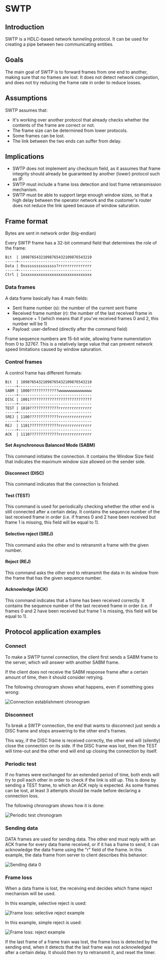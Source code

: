 # SWTP
## Introduction
SWTP is a HDLC-based network tunneling protocol. It can be used for creating a pipe between two communicating entities.

## Goals
The main goal of SWTP is to forward frames from one end to another, making sure that no frames are lost. It does not detect network congestion, and does not try reducing the frame rate in order to reduce losses.

## Assumptions
SWTP assumes that:
  - It's working over another protocol that already checks whether the contents of the frame are correct or not.
  - The frame size can be determined from lower protocols.
  - Some frames can be lost.
  - The link between the two ends can suffer from delay.

## Implications
  - SWTP does not implement any checksum field, as it assumes that frame integrity should already be guaranteed by another (lower) protocol such as IP.
  - SWTP must include a frame loss detection and lost frame retransmission mechanism.
  - SWTP must be able to support large enough window sizes, so that a high delay between the operator network and the customer's router does not reduce the link speed because of window saturation.

## Frame format
Bytes are sent in network order (big-endian)

Every SWTP frame has a 32-bit command field that determines the role of the frame:
```
Bit  | 10987654321098765432109876543210
-----+---------------------------------
Data | 0sssssssssssssss?rrrrrrrrrrrrrrr
-----+---------------------------------
Ctrl | 1xxxxxxxxxxxxxxxxxxxxxxxxxxxxxxx
```

### Data frames
A data frame basically has 4 main fields:
  - Sent frame number (s): the number of the current sent frame
  - Received frame number (r): the number of the last received frame in sequence + 1 (which means that if you've received frames 0 and 2, this number will be 1)
  - Payload: user-defined (directly after the command field)

Frame sequence numbers are 15-bit wide, allowing frame numerotation from 0 to 32767. This is a relatively large value that can prevent network speed limitations caused by window saturation.

### Control frames
A control frame has different formats:
```
Bit  | 10987654321098765432109876543210
-----+---------------------------------
SABM | 1000?????????????wwwwwwwwwwwwwww
-----+---------------------------------
DISC | 1001????????????????????????????
-----+---------------------------------
TEST | 1010?????????????rrrrrrrrrrrrrrr
-----+---------------------------------
SREJ | 1100?????????????rrrrrrrrrrrrrrr
-----+---------------------------------
REJ  | 1101?????????????rrrrrrrrrrrrrrr
-----+---------------------------------
ACK  | 1110?????????????rrrrrrrrrrrrrrr
```

#### Set Asynchronous Balanced Mode (SABM)
This command initiates the connection. It contains the Window Size field that indicates the maximum window size allowed on the sender side.

#### Disconnect (DISC)
This command indicates that the connection is finished.

#### Test (TEST)
This command is used for periodically checking whether the other end is still connected after a certain delay. It contains the sequence number of the last received frame in order (i.e. if frames 0 and 2 have been received but frame 1 is missing, this field will be equal to 1).

#### Selective reject (SREJ)
This command asks the other end to retransmit a frame with the given number.

#### Reject (REJ)
This command asks the other end to retransmit the data in its window from the frame that has the given sequence number.

#### Acknowledge (ACK)
This command indicates that a frame has been received correctly. It contains the sequence number of the last received frame in order (i.e. if frames 0 and 2 have been received but frame 1 is missing, this field will be equal to 1).

## Protocol application examples
### Connect
To make a SWTP tunnel connection, the client first sends a SABM frame to the server, which will answer with another SABM frame.

If the client does not receive the SABM response frame after a certain amount of time, then it should consider retrying.

The following chronogram shows what happens, even if something goes wrong:

![Connection establishment chronogram](img/swtp-sabm.png)

### Disconnect
To break a SWTP connection, the end that wants to disconnect just sends a DISC frame and stops answering to the other end's frames.

This way, if the DISC frame is received correctly, the other end will (silently) close the connection on its side. If the DISC frame was lost, then the TEST will time-out and the other end will end up closing the connection by itself.

### Periodic test
If no frames were exchanged for an extended period of time, both ends will try to poll each other in order to check if the link is still up. This is done by sending a TEST frame, to which an ACK reply is expected. As some frames can be lost, at least 3 attempts should be made before declaring a connection loss.

The following chronogram shows how it is done:

![Periodic test chronogram](img/swtp-test.png)

### Sending data
DATA frames are used for sending data. The other end must reply with an ACK frame for every data frame received, or if it has a frame to send, it can acknowledge the data frame using the "r" field of the frame. In this example, the data frame from server to client describes this behavior:

![Sending data 0](img/swtp-data0.png)

### Frame loss
When a data frame is lost, the receiving end decides which frame reject mechanism will be used.

In this example, selective reject is used:

![Frame loss: selective reject example](img/swtp-data1.png)

In this example, simple reject is used:

![Frame loss: reject example](img/swtp-data2.png)

If the last frame of a frame train was lost, the frame loss is detected by the sending end, when it detects that the last frame was not acknowledged after a certain delay. It should then try to retransmit it, and reset the timer.
